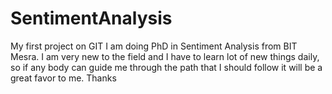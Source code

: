 SentimentAnalysis
=================

My first project on GIT
I am doing PhD in Sentiment Analysis from BIT Mesra. I am very new to the field and I have to learn lot of new things daily, so if any body can guide me through the path that I should follow it will be a great favor to me.
Thanks
